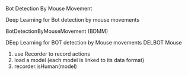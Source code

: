 Bot Detection By Mouse Movement

Deep Learning for Bot detection by mouse movements

BotDetectionByMouseMovement (BDMM)

DEep Learning for BOT detection by Mouse movements
DELBOT Mouse



1. use Recorder to record actions
2. load a model (each model is linked to its data format)
3. recorder.isHuman(model)
